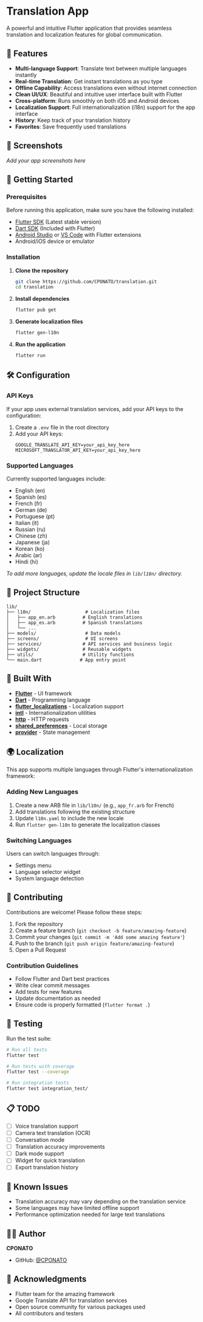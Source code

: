 # Translation App

A powerful and intuitive Flutter application that provides seamless translation and localization features for global communication.

## 🌟 Features

- **Multi-language Support**: Translate text between multiple languages instantly
- **Real-time Translation**: Get instant translations as you type
- **Offline Capability**: Access translations even without internet connection
- **Clean UI/UX**: Beautiful and intuitive user interface built with Flutter
- **Cross-platform**: Runs smoothly on both iOS and Android devices
- **Localization Support**: Full internationalization (i18n) support for the app interface
- **History**: Keep track of your translation history
- **Favorites**: Save frequently used translations

## 📱 Screenshots

_Add your app screenshots here_

## 🚀 Getting Started

### Prerequisites

Before running this application, make sure you have the following installed:

- [Flutter SDK](https://docs.flutter.dev/get-started/install) (Latest stable version)
- [Dart SDK](https://dart.dev/get-dart) (Included with Flutter)
- [Android Studio](https://developer.android.com/studio) or [VS Code](https://code.visualstudio.com/) with Flutter extensions
- Android/iOS device or emulator

### Installation

1. **Clone the repository**

   ```bash
   git clone https://github.com/CPONATO/translation.git
   cd translation
   ```

2. **Install dependencies**

   ```bash
   flutter pub get
   ```

3. **Generate localization files**

   ```bash
   flutter gen-l10n
   ```

4. **Run the application**
   ```bash
   flutter run
   ```

## 🛠️ Configuration

### API Keys

If your app uses external translation services, add your API keys to the configuration:

1. Create a `.env` file in the root directory
2. Add your API keys:
   ```
   GOOGLE_TRANSLATE_API_KEY=your_api_key_here
   MICROSOFT_TRANSLATOR_API_KEY=your_api_key_here
   ```

### Supported Languages

Currently supported languages include:

- English (en)
- Spanish (es)
- French (fr)
- German (de)
- Portuguese (pt)
- Italian (it)
- Russian (ru)
- Chinese (zh)
- Japanese (ja)
- Korean (ko)
- Arabic (ar)
- Hindi (hi)

_To add more languages, update the locale files in `lib/l10n/` directory._

## 📂 Project Structure

```
lib/
├── l10n/                    # Localization files
│   ├── app_en.arb          # English translations
│   ├── app_es.arb          # Spanish translations
│   └── ...
├── models/                  # Data models
├── screens/                 # UI screens
├── services/               # API services and business logic
├── widgets/                # Reusable widgets
├── utils/                  # Utility functions
└── main.dart              # App entry point
```

## 🔧 Built With

- **[Flutter](https://flutter.dev/)** - UI framework
- **[Dart](https://dart.dev/)** - Programming language
- **[flutter_localizations](https://pub.dev/packages/flutter_localizations)** - Localization support
- **[intl](https://pub.dev/packages/intl)** - Internationalization utilities
- **[http](https://pub.dev/packages/http)** - HTTP requests
- **[shared_preferences](https://pub.dev/packages/shared_preferences)** - Local storage
- **[provider](https://pub.dev/packages/provider)** - State management

## 🌍 Localization

This app supports multiple languages through Flutter's internationalization framework:

### Adding New Languages

1. Create a new ARB file in `lib/l10n/` (e.g., `app_fr.arb` for French)
2. Add translations following the existing structure
3. Update `l10n.yaml` to include the new locale
4. Run `flutter gen-l10n` to generate the localization classes

### Switching Languages

Users can switch languages through:

- Settings menu
- Language selector widget
- System language detection

## 🤝 Contributing

Contributions are welcome! Please follow these steps:

1. Fork the repository
2. Create a feature branch (`git checkout -b feature/amazing-feature`)
3. Commit your changes (`git commit -m 'Add some amazing feature'`)
4. Push to the branch (`git push origin feature/amazing-feature`)
5. Open a Pull Request

### Contribution Guidelines

- Follow Flutter and Dart best practices
- Write clear commit messages
- Add tests for new features
- Update documentation as needed
- Ensure code is properly formatted (`flutter format .`)

## 🧪 Testing

Run the test suite:

```bash
# Run all tests
flutter test

# Run tests with coverage
flutter test --coverage

# Run integration tests
flutter test integration_test/
```

## 📋 TODO

- [ ] Voice translation support
- [ ] Camera text translation (OCR)
- [ ] Conversation mode
- [ ] Translation accuracy improvements
- [ ] Dark mode support
- [ ] Widget for quick translation
- [ ] Export translation history

## 🐛 Known Issues

- Translation accuracy may vary depending on the translation service
- Some languages may have limited offline support
- Performance optimization needed for large text translations

## 👨‍💻 Author

**CPONATO**

- GitHub: [@CPONATO](https://github.com/CPONATO)

## 🙏 Acknowledgments

- Flutter team for the amazing framework
- Google Translate API for translation services
- Open source community for various packages used
- All contributors and testers
